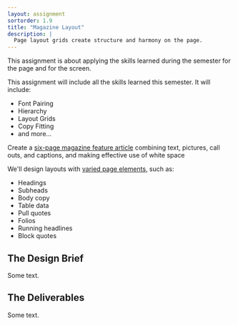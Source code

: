 ```yaml
---
layout: assignment
sortorder: 1.9
title: "Magazine Layout"
description: |
  Page layout grids create structure and harmony on the page.
---
```

This assignment is about applying the skills learned during the semester for the page and for the screen. 

This assignment will include all the skills learned this semester. It will include: 

- Font Pairing
- Hierarchy
- Layout Grids
- Copy Fitting
- and more…

Create a [six-page magazine feature article](https://learning.oreilly.com/library/view/the-type-project/9780136816034/ch34.xhtml#ch34) combining text, pictures, call outs, and captions, and making effective use of white space

We'll design layouts with [varied page elements](https://learning.oreilly.com/library/view/the-art-of/9781315301532/xhtml/15_Chapter09.xhtml#ch9), such as:

- Headings
- Subheads
- Body copy
- Table data
- Pull quotes
- Folios
- Running headlines
- Block quotes

## The Design Brief

Some text.

## The Deliverables

Some text.